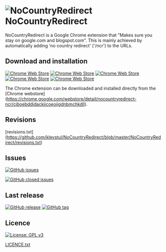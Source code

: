 ![NoCountryRedirect](https://github.com/klevstul/NoCountryRedirect/blob/master/NoCountryRedirect/ncr128x128.png "NoCountryRedirect") NoCountryRedirect
=================
NoCountryRedirect is a Google Chrome extension that "Makes sure you stay on google.com and blogspot.com". This is mainly achieved by automatically adding 'no country redirect' ('/ncr') to the URLs.

Download and installation
-------------------------
[![Chrome Web Store](https://img.shields.io/chrome-web-store/d/ciboebddidackjicoeoiigdnbmchkdll.svg)](https://chrome.google.com/webstore/detail/nocountryredirect-ncr/ciboebddidackjicoeoiigdnbmchkdll)
[![Chrome Web Store](https://img.shields.io/chrome-web-store/v/ciboebddidackjicoeoiigdnbmchkdll.svg)](https://chrome.google.com/webstore/detail/nocountryredirect-ncr/ciboebddidackjicoeoiigdnbmchkdll)
[![Chrome Web Store](https://img.shields.io/chrome-web-store/rating/ciboebddidackjicoeoiigdnbmchkdll.svg)](https://chrome.google.com/webstore/detail/nocountryredirect-ncr/ciboebddidackjicoeoiigdnbmchkdll)
[![Chrome Web Store](https://img.shields.io/chrome-web-store/stars/ciboebddidackjicoeoiigdnbmchkdll.svg)](https://chrome.google.com/webstore/detail/nocountryredirect-ncr/ciboebddidackjicoeoiigdnbmchkdll)
[![Chrome Web Store](https://img.shields.io/chrome-web-store/rating-count/ciboebddidackjicoeoiigdnbmchkdll.svg)](https://chrome.google.com/webstore/detail/nocountryredirect-ncr/ciboebddidackjicoeoiigdnbmchkdll)

The Chrome extension can be downloaded and installed directly from the [Chrome webstore] (https://chrome.google.com/webstore/detail/nocountryredirect-ncr/ciboebddidackjicoeoiigdnbmchkdll).

Revisions
---------
[revisions.txt] (https://github.com/klevstul/NoCountryRedirect/blob/master/NoCountryRedirect/revisions.txt)

Issues
------
[![GitHub issues](https://img.shields.io/github/issues/klevstul/NoCountryRedirect.svg)](https://github.com/klevstul/NoCountryRedirect/issues)

[![GitHub closed issues](https://img.shields.io/github/issues-closed/klevstul/NoCountryRedirect.svg)](https://github.com/klevstul/NoCountryRedirect/issues?q=is%3Aissue+is%3Aclosed)

Last release
------------
[![GitHub release](https://img.shields.io/github/release/klevstul/NoCountryRedirect.svg)](https://github.com/klevstul/NoCountryRedirect/releases)
[![GitHub tag](https://img.shields.io/github/tag/klevstul/NoCountryRedirect.svg)](https://github.com/klevstul/NoCountryRedirect/tags)

Licence
-------
[![License: GPL v3](https://img.shields.io/badge/License-GPL%20v3-blue.svg)](http://www.gnu.org/licenses/gpl-3.0)

[LICENCE.txt](https://github.com/klevstul/NoCountryRedirect/blob/master/LICENCE.txt)
